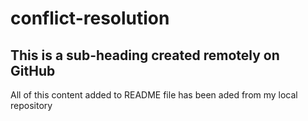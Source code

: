 # conflict-resolution

## This is a sub-heading created remotely on GitHub

All of this content added to README file has been aded from my local repository
